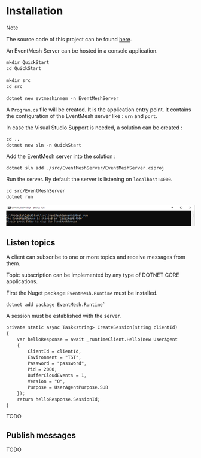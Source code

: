# Installation

> [!NOTE]
> The source code of this project can be found [here](https://github.com/simpleidserver/FaasNet/tree/master/samples/EventMeshServerInMemory).

An EventMesh Server can be hosted in a console application.

```
mkdir QuickStart
cd QuickStart

mkdir src
cd src

dotnet new evtmeshinmem -n EventMeshServer
```

A `Program.cs` file will be created. It is the application entry point. It contains the configuration of the EventMesh server like : `urn` and `port`.

In case the Visual Studio Support is needed, a solution can be created :

```
cd ..
dotnet new sln -n QuickStart
```

Add the EventMesh server into the solution :

```
dotnet sln add ./src/EventMeshServer/EventMeshServer.csproj
```

Run the server. By default the server is listening on `localhost:4000`.

```
cd src/EventMeshServer
dotnet run
```

![Architecture](images/installation-1.png)

## Listen topics

A client can subscribe to one or more topics and receive messages from them.

Topic subscription can be implemented by any type of DOTNET CORE applications.

First the Nuget package `EventMesh.Runtime` must be installed.

```
dotnet add package EventMesh.Runtime`
```

A session must be established with the server.


```
private static async Task<string> CreateSession(string clientId)
{
    var helloResponse = await _runtimeClient.Hello(new UserAgent
    {
        ClientId = clientId,
        Environment = "TST",
        Password = "password",
        Pid = 2000,
        BufferCloudEvents = 1,
        Version = "0",
        Purpose = UserAgentPurpose.SUB
    });
    return helloResponse.SessionId;
}
```

TODO

## Publish messages

TODO